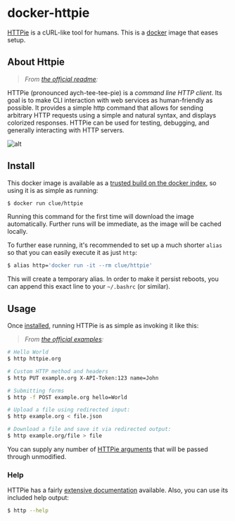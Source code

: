 # docker-httpie

[HTTPie](http://httpie.org) is a cURL-like tool for humans.
This is a [docker](https://www.docker.io) image that eases setup.

## About Httpie

> *From [the official readme](https://github.com/jakubroztocil/httpie#readme):*

HTTPie (pronounced aych-tee-tee-pie) is a *command line HTTP client*.
Its goal is to make CLI interaction with web services as human-friendly as possible.
It provides a simple http command that allows for sending arbitrary HTTP requests using a simple and natural syntax,
and displays colorized responses. HTTPie can be used for testing, debugging, and generally interacting with HTTP servers.

![alt](https://github.com/jakubroztocil/httpie/raw/master/httpie.png)

## Install

This docker image is available as a [trusted build on the docker index](https://index.docker.io/u/clue/httpie/),
so using it is as simple as running:

```bash
$ docker run clue/httpie
```

Running this command for the first time will download the image automatically.
Further runs will be immediate, as the image will be cached locally.

To further ease running, it's recommended to set up a much shorter `alias`
so that you can easily execute it as just `http`:

```bash
$ alias http='docker run -it --rm clue/httpie'
```

This will create a temporary alias. In order to make it persist reboots,
you can append this exact line to your `~/.bashrc` (or similar).

## Usage

Once [installed](#install), running HTTPie is as simple as invoking it like this:

> *From [the official examples](https://github.com/jakubroztocil/httpie#examples):*

```bash
# Hello World
$ http httpie.org

# Custom HTTP method and headers
$ http PUT example.org X-API-Token:123 name=John

# Submitting forms
$ http -f POST example.org hello=World

# Upload a file using redirected input:
$ http example.org < file.json

# Download a file and save it via redirected output:
$ http example.org/file > file
```

You can supply any number of [HTTPie arguments](https://github.com/jakubroztocil/httpie#readme)
that will be passed through unmodified.

### Help

HTTPie has a fairly [extensive documentation](https://github.com/jakubroztocil/httpie#readme) available.
Also, you can use its included help output:

```bash
$ http --help
```
